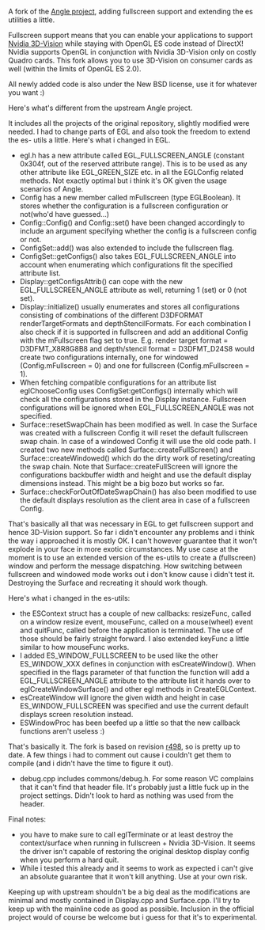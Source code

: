 A fork of the [Angle project](http://code.google.com/p/angleproject/), adding fullscreen support and extending the es utilities a little.

Fullscreen support means that you can enable your applications to support [Nvidia 3D-Vision](http://www.nvidia.com/object/3d-vision-main.html) while staying with OpenGL ES code instead of DirectX! Nvidia supports OpenGL in conjunction with Nvidia 3D-Vision only on costly Quadro cards. This fork allows you to use 3D-Vision on consumer cards as well (within the limits of OpenGL ES 2.0).

All newly added code is also under the New BSD license, use it for whatever you want :)

Here's what's different from the upstream Angle project.

It includes all the projects of the original repository, slightly modified were needed. I
had to change parts of EGL and also took the freedom to extend the es-
utils a little. Here's what i changed in EGL.
  * egl.h has a new attribute called EGL\_FULLSCREEN\_ANGLE (constant 0x304f, out of the reserved attribute range). This is to be used as any other attribute like EGL\_GREEN\_SIZE etc. in all the EGLConfig related methods. Not exactly optimal but i think it's OK given the usage scenarios of Angle.
  * Config has a new member called mFullscreen (type EGLBoolean). It stores whether the configuration is a fullscreen configuration or not(who'd have guessed...)
  * Config::Config() and Config::set() have been changed accordingly to include an argument specifying whether the config is a fullscreen config or not.
  * ConfigSet::add() was also extended to include the fullscreen flag.
  * ConfigSet::getConfigs() also takes EGL\_FULLSCREEN\_ANGLE into account when enumerating which configurations fit the specified attribute list.
  * Display::getConfigsAttrib() can cope with the new EGL\_FULLSCREEN\_ANGLE attribute as well, returning 1 (set) or 0 (not set).
  * Display::initialize() usually enumerates and stores all configurations consisting of combinations of the different D3DFORMAT renderTargetFormats and depthStencilFormats. For each combination I also check if it is supported in fullscreen and add an additional Config with the mFullscreen flag set to true. E.g. render target format = D3DFMT\_X8R8G8B8 and depth/stencil format = D3DFMT\_D24S8 would create two configurations internally, one for windowed (Config.mFullscreen = 0) and one for fullscreen (Config.mFullscreen = 1).
  * When fetching compatible configurations for an attribute list eglChooseConfig uses ConfigSet:getConfigs() internally which will check all the configurations stored in the Display instance. Fullscreen configurations will be ignored when EGL\_FULLSCREEN\_ANGLE was not specified.
  * Surface::resetSwapChain has been modified as well. In case the Surface was created with a fullscreen Config it will reset the default fullscreen swap chain. In case of a windowed Config it will use the old code path. I created two new methods called Surface::createFullScreen() and Surface::createWindowed() which do the dirty work of reseting/creating the swap chain. Note that Surface::createFullScreen will ignore the configurations backbuffer width and height and use the default display dimensions instead. This might be a big bozo but works so far.
  * Surface::checkForOutOfDateSwapChain() has also been modified to use the default displays resolution as the client area in case of a fullscreen Config.

That's basically all that was necessary in EGL to get fullscreen support and hence 3D-Vision support. So far i didn't encounter any problems and i think the way i approached it is mostly OK. I can't however guarantee that it won't explode in your face in more exotic circumstances. My use case at the moment is to use an extended version of the es-utils to create a (fullscreen) window and perform the message dispatching. How switching between fullscreen and windowed mode works out i don't know cause i didn't test it. Destroying the Surface and recreating it should work though.

Here's what i changed in the es-utils:
  * the ESContext struct has a couple of new callbacks: resizeFunc, called on a window resize event, mouseFunc, called on a mouse(wheel) event and quitFunc, called before the application is terminated. The use of those should be fairly straight forward. I also extended keyFunc a little similar to how mouseFunc works.
  * I added ES\_WINDOW\_FULLSCREEN to be used like the other ES\_WINDOW\_XXX defines in conjunction with esCreateWindow(). When specified in the flags parameter of that function the function will add a EGL\_FULLSCREEN\_ANGLE attribute to the attribute list it hands over to eglCreateWindowSurface() and other egl methods in CreateEGLContext.
  * esCreateWindow will ignore the given width and height in case ES\_WINDOW\_FULLSCREEN was specified and use the current default displays screen resolution instead.
  * ESWindowProc has been beefed up a little so that the new callback functions aren't useless :)

That's basically it. The fork is based on revision [r498](https://code.google.com/p/angle-fullscreen/source/detail?r=498), so is pretty up to date. A few things i had to comment out cause i couldn't get them to compile (and i didn't have the time to figure it out).

  * debug.cpp includes commons/debug.h. For some reason VC complains that it can't find that header file. It's probably just a little fuck up in the project settings. Didn't look to hard as nothing was used from the header.

Final notes:
  * you have to make sure to call eglTerminate or at least destroy the context/surface when running in fullscreen + Nvidia 3D-Vision. It seems the driver isn't capable of restoring the original desktop display config when you perform a hard quit.
  * While i tested this already and it seems to work as expected i can't give an absolute guarantee that it won't kill anything. Use at your own risk.

Keeping up with upstream shouldn't be a big deal as the modifications are minimal and mostly contained in Display.cpp and Surface.cpp. I'll try to keep up with the mainline code as good as possible. Inclusion in the official project would of course be welcome but i guess for that it's to experimental.